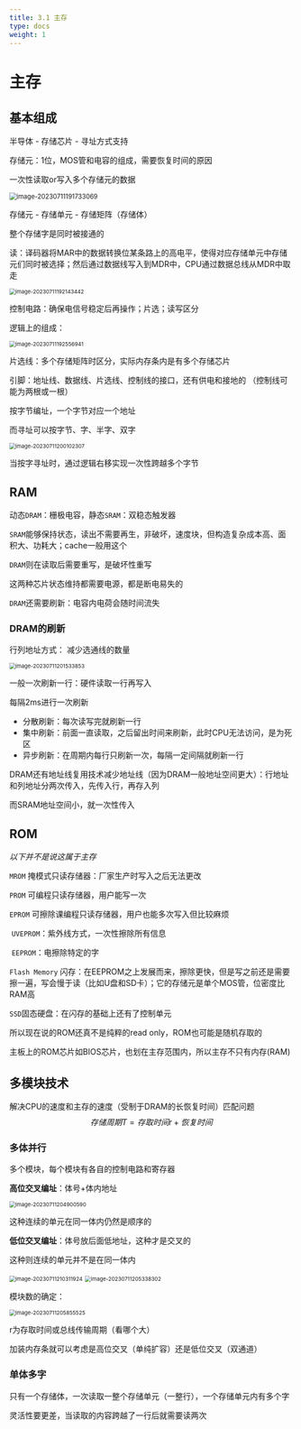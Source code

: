 ```yaml
---
title: 3.1 主存
type: docs
weight: 1
---
```


# 主存

## 基本组成

半导体 - 存储芯片 - 寻址方式支持

存储元：1位，MOS管和电容的组成，需要恢复时间的原因

一次性读取or写入多个存储元的数据 

<img src="https://cdn.jsdelivr.net/gh/zvictorliu/typoraPics@main/img/image-20230711191733069.png" alt="image-20230711191733069" style="zoom:80%;" />

存储元 - 存储单元 - 存储矩阵（存储体）

整个存储字是同时被接通的

读：译码器将MAR中的数据转换位某条路上的高电平，使得对应存储单元中存储元们同时被选择；然后通过数据线写入到MDR中，CPU通过数据总线从MDR中取走

<img src="https://cdn.jsdelivr.net/gh/zvictorliu/typoraPics@main/img/image-20230711192143442.png" alt="image-20230711192143442" style="zoom:67%;" />

控制电路：确保电信号稳定后再操作；片选；读写区分

逻辑上的组成：

<img src="https://cdn.jsdelivr.net/gh/zvictorliu/typoraPics@main/img/image-20230711192556941.png" alt="image-20230711192556941" style="zoom:67%;" />

片选线：多个存储矩阵时区分，实际内存条内是有多个存储芯片

引脚：地址线、数据线、片选线、控制线的接口，还有供电和接地的 （控制线可能为两根或一根）

按字节编址，一个字节对应一个地址

而寻址可以按字节、字、半字、双字

<img src="https://cdn.jsdelivr.net/gh/zvictorliu/typoraPics@main/img/image-20230711200102307.png" alt="image-20230711200102307" style="zoom: 67%;" />

当按字寻址时，通过逻辑右移实现一次性跨越多个字节

## RAM

动态`DRAM`：栅极电容，静态`SRAM`：双稳态触发器

`SRAM`能够保持状态，读出不需要再生，非破坏，速度块，但构造复杂成本高、面积大、功耗大；cache一般用这个

`DRAM`则在读取后需要重写，是破坏性重写

这两种芯片状态维持都需要电源，都是断电易失的

`DRAM`还需要刷新：电容内电荷会随时间流失

### DRAM的刷新

行列地址方式： 减少选通线的数量

<img src="https://cdn.jsdelivr.net/gh/zvictorliu/typoraPics@main/img/image-20230711201533853.png" alt="image-20230711201533853" style="zoom:67%;" />

一般一次刷新一行：硬件读取一行再写入

每隔2ms进行一次刷新

- 分散刷新：每次读写完就刷新一行
- 集中刷新：前面一直读取，之后留出时间来刷新，此时CPU无法访问，是为死区
- 异步刷新：在周期内每行只刷新一次，每隔一定间隔就刷新一行

DRAM还有地址线复用技术减少地址线（因为DRAM一般地址空间更大）：行地址和列地址分两次传入，先传入行，再存入列

而SRAM地址空间小，就一次性传入

## ROM

*以下并不是说这属于主存*

`MROM` 掩模式只读存储器：厂家生产时写入之后无法更改

`PROM` 可编程只读存储器，用户能写一次

`EPROM` 可擦除课编程只读存储器，用户也能多次写入但比较麻烦

​	`UVEPROM`：紫外线方式，一次性擦除所有信息

​	`EEPROM`：电擦除特定的字

`Flash Memory` 闪存：在EEPROM之上发展而来，擦除更快，但是写之前还是需要擦一遍，写会慢于读（比如U盘和SD卡）；它的存储元是单个MOS管，位密度比RAM高

`SSD`固态硬盘：在闪存的基础上还有了控制单元

所以现在说的ROM还真不是纯粹的read only，ROM也可能是随机存取的

主板上的ROM芯片如BIOS芯片，也划在主存范围内，所以主存不只有内存(RAM)

## 多模块技术

解决CPU的速度和主存的速度（受制于DRAM的长恢复时间）匹配问题
$$
存储周期T = 存取时间r + 恢复时间
$$

### 多体并行

多个模块，每个模块有各自的控制电路和寄存器

**高位交叉编址**：体号+体内地址

<img src="https://cdn.jsdelivr.net/gh/zvictorliu/typoraPics@main/img/image-20230711204900590.png" alt="image-20230711204900590" style="zoom: 67%;" />

这种连续的单元在同一体内仍然是顺序的

**低位交叉编址**：体号放后面低地址，这种才是交叉的

这种则连续的单元并不是在同一体内

<img src="https://cdn.jsdelivr.net/gh/zvictorliu/typoraPics@main/img/image-20230711210311924.png" alt="image-20230711210311924" style="zoom:67%;" />

<img src="https://cdn.jsdelivr.net/gh/zvictorliu/typoraPics@main/img/image-20230711205338302.png" alt="image-20230711205338302" style="zoom:67%;" />

模块数的确定：

<img src="https://cdn.jsdelivr.net/gh/zvictorliu/typoraPics@main/img/image-20230711205855525.png" alt="image-20230711205855525" style="zoom:67%;" />

r为存取时间或总线传输周期（看哪个大）

加装内存条就可以考虑是高位交叉（单纯扩容）还是低位交叉（双通道）

### 单体多字

只有一个存储体，一次读取一整个存储单元（一整行），一个存储单元内有多个字

灵活性要更差，当读取的内容跨越了一行后就需要读两次